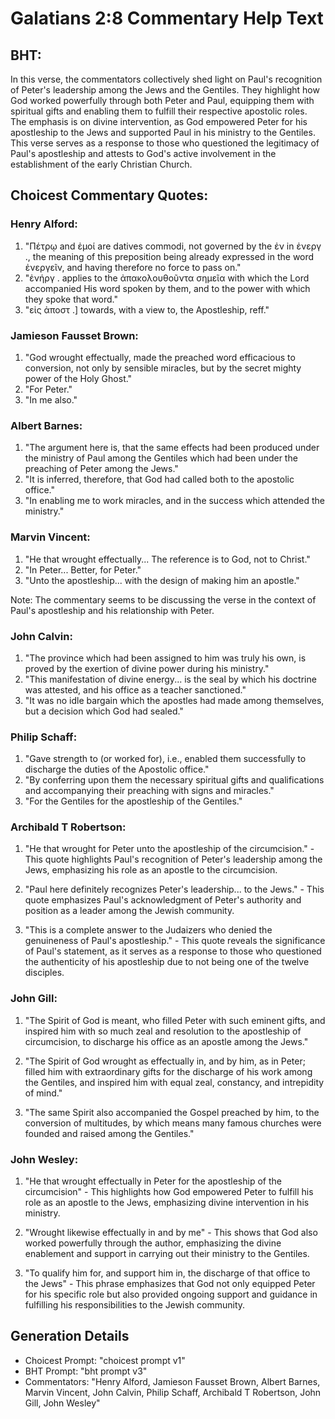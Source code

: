 # Galatians 2:8 Commentary Help Text

## BHT:
In this verse, the commentators collectively shed light on Paul's recognition of Peter's leadership among the Jews and the Gentiles. They highlight how God worked powerfully through both Peter and Paul, equipping them with spiritual gifts and enabling them to fulfill their respective apostolic roles. The emphasis is on divine intervention, as God empowered Peter for his apostleship to the Jews and supported Paul in his ministry to the Gentiles. This verse serves as a response to those who questioned the legitimacy of Paul's apostleship and attests to God's active involvement in the establishment of the early Christian Church.

## Choicest Commentary Quotes:
### Henry Alford:
1. "Πέτρῳ and ἐμοί are datives commodi, not governed by the ἐν in ἐνεργ ., the meaning of this preposition being already expressed in the word ἐνεργεῖν, and having therefore no force to pass on."
2. "ἐνήργ . applies to the ἀπακολουθοῦντα σημεῖα with which the Lord accompanied His word spoken by them, and to the power with which they spoke that word."
3. "εἰς ἀποστ .] towards, with a view to, the Apostleship, reff."

### Jamieson Fausset Brown:
1. "God wrought effectually, made the preached word efficacious to conversion, not only by sensible miracles, but by the secret mighty power of the Holy Ghost."
2. "For Peter."
3. "In me also."

### Albert Barnes:
1. "The argument here is, that the same effects had been produced under the ministry of Paul among the Gentiles which had been under the preaching of Peter among the Jews."
2. "It is inferred, therefore, that God had called both to the apostolic office."
3. "In enabling me to work miracles, and in the success which attended the ministry."

### Marvin Vincent:
1. "He that wrought effectually... The reference is to God, not to Christ."
2. "In Peter... Better, for Peter."
3. "Unto the apostleship... with the design of making him an apostle."

Note: The commentary seems to be discussing the verse in the context of Paul's apostleship and his relationship with Peter.

### John Calvin:
1. "The province which had been assigned to him was truly his own, is proved by the exertion of divine power during his ministry."
2. "This manifestation of divine energy... is the seal by which his doctrine was attested, and his office as a teacher sanctioned."
3. "It was no idle bargain which the apostles had made among themselves, but a decision which God had sealed."

### Philip Schaff:
1. "Gave strength to (or worked for), i.e., enabled them successfully to discharge the duties of the Apostolic office." 
2. "By conferring upon them the necessary spiritual gifts and qualifications and accompanying their preaching with signs and miracles."
3. "For the Gentiles for the apostleship of the Gentiles."

### Archibald T Robertson:
1. "He that wrought for Peter unto the apostleship of the circumcision." - This quote highlights Paul's recognition of Peter's leadership among the Jews, emphasizing his role as an apostle to the circumcision.

2. "Paul here definitely recognizes Peter's leadership... to the Jews." - This quote emphasizes Paul's acknowledgment of Peter's authority and position as a leader among the Jewish community.

3. "This is a complete answer to the Judaizers who denied the genuineness of Paul's apostleship." - This quote reveals the significance of Paul's statement, as it serves as a response to those who questioned the authenticity of his apostleship due to not being one of the twelve disciples.

### John Gill:
1. "The Spirit of God is meant, who filled Peter with such eminent gifts, and inspired him with so much zeal and resolution to the apostleship of circumcision, to discharge his office as an apostle among the Jews." 

2. "The Spirit of God wrought as effectually in, and by him, as in Peter; filled him with extraordinary gifts for the discharge of his work among the Gentiles, and inspired him with equal zeal, constancy, and intrepidity of mind." 

3. "The same Spirit also accompanied the Gospel preached by him, to the conversion of multitudes, by which means many famous churches were founded and raised among the Gentiles."

### John Wesley:
1. "He that wrought effectually in Peter for the apostleship of the circumcision" - This highlights how God empowered Peter to fulfill his role as an apostle to the Jews, emphasizing divine intervention in his ministry.

2. "Wrought likewise effectually in and by me" - This shows that God also worked powerfully through the author, emphasizing the divine enablement and support in carrying out their ministry to the Gentiles.

3. "To qualify him for, and support him in, the discharge of that office to the Jews" - This phrase emphasizes that God not only equipped Peter for his specific role but also provided ongoing support and guidance in fulfilling his responsibilities to the Jewish community.


## Generation Details
- Choicest Prompt: "choicest prompt v1"
- BHT Prompt: "bht prompt v3"
- Commentators: "Henry Alford, Jamieson Fausset Brown, Albert Barnes, Marvin Vincent, John Calvin, Philip Schaff, Archibald T Robertson, John Gill, John Wesley"
